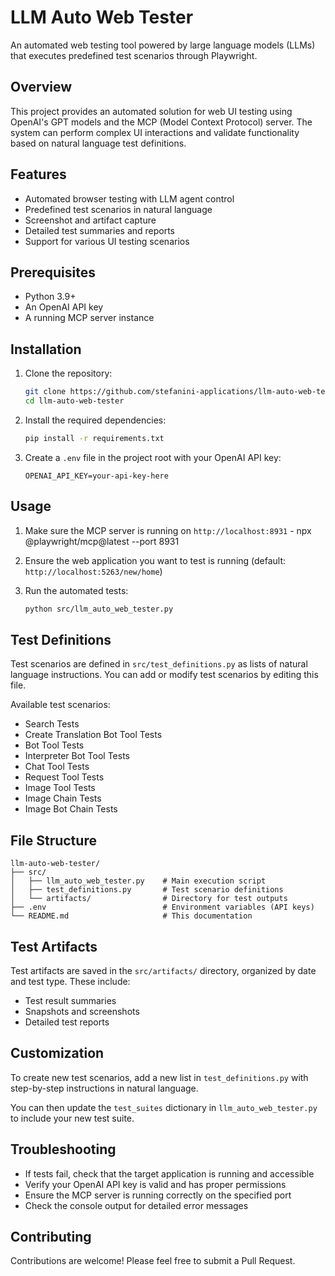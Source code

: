 # LLM Auto Web Tester

An automated web testing tool powered by large language models (LLMs) that executes predefined test scenarios through Playwright.

## Overview

This project provides an automated solution for web UI testing using OpenAI's GPT models and the MCP (Model Context Protocol) server. The system can perform complex UI interactions and validate functionality based on natural language test definitions.

## Features

- Automated browser testing with LLM agent control
- Predefined test scenarios in natural language
- Screenshot and artifact capture
- Detailed test summaries and reports
- Support for various UI testing scenarios

## Prerequisites

- Python 3.9+
- An OpenAI API key
- A running MCP server instance

## Installation

1. Clone the repository:
   ```bash
   git clone https://github.com/stefanini-applications/llm-auto-web-tester.git
   cd llm-auto-web-tester

2. Install the required dependencies:
   ```bash
   pip install -r requirements.txt
   ```

3. Create a `.env` file in the project root with your OpenAI API key:
   ```
   OPENAI_API_KEY=your-api-key-here
   ```

## Usage

1. Make sure the MCP server is running on `http://localhost:8931` - npx @playwright/mcp@latest --port 8931

2. Ensure the web application you want to test is running (default: `http://localhost:5263/new/home`)

3. Run the automated tests:
   ```bash
   python src/llm_auto_web_tester.py
   ```

## Test Definitions

Test scenarios are defined in `src/test_definitions.py` as lists of natural language instructions. You can add or modify test scenarios by editing this file.

Available test scenarios:
- Search Tests
- Create Translation Bot Tool Tests
- Bot Tool Tests
- Interpreter Bot Tool Tests
- Chat Tool Tests
- Request Tool Tests
- Image Tool Tests
- Image Chain Tests
- Image Bot Chain Tests

## File Structure

```
llm-auto-web-tester/
├── src/
│   ├── llm_auto_web_tester.py    # Main execution script
│   ├── test_definitions.py       # Test scenario definitions
│   └── artifacts/                # Directory for test outputs
├── .env                          # Environment variables (API keys)
└── README.md                     # This documentation
```

## Test Artifacts

Test artifacts are saved in the `src/artifacts/` directory, organized by date and test type. These include:
- Test result summaries
- Snapshots and screenshots
- Detailed test reports

## Customization

To create new test scenarios, add a new list in `test_definitions.py` with step-by-step instructions in natural language.

You can then update the `test_suites` dictionary in `llm_auto_web_tester.py` to include your new test suite.

## Troubleshooting

- If tests fail, check that the target application is running and accessible
- Verify your OpenAI API key is valid and has proper permissions
- Ensure the MCP server is running correctly on the specified port
- Check the console output for detailed error messages

## Contributing

Contributions are welcome! Please feel free to submit a Pull Request.